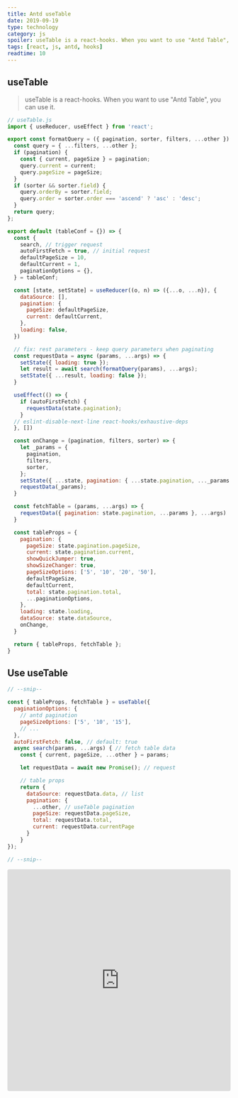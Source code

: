 ```yaml
---
title: Antd useTable
date: 2019-09-19
type: technology
category: js
spoiler: useTable is a react-hooks. When you want to use "Antd Table", you can use it.
tags: [react, js, antd, hooks]
readtime: 10
---
```


## useTable

> useTable is a react-hooks. When you want to use "Antd Table", you can use it.

```jsx
// useTable.js
import { useReducer, useEffect } from 'react';

export const formatQuery = ({ pagination, sorter, filters, ...other }) => {
  const query = { ...filters, ...other };
  if (pagination) {
    const { current, pageSize } = pagination;
    query.current = current;
    query.pageSize = pageSize;
  }
  if (sorter && sorter.field) {
    query.orderBy = sorter.field;
    query.order = sorter.order === 'ascend' ? 'asc' : 'desc';
  }
  return query;
};

export default (tableConf = {}) => {
  const {
    search, // trigger request
    autoFirstFetch = true, // initial request
    defaultPageSize = 10,
    defaultCurrent = 1,
    paginationOptions = {},
  } = tableConf;

  const [state, setState] = useReducer((o, n) => ({...o, ...n}), {
    dataSource: [],
    pagination: {
      pageSize: defaultPageSize,
      current: defaultCurrent,
    },
    loading: false,
  })

  // fix: rest parameters - keep query parameters when paginating
  const requestData = async (params, ...args) => {
    setState({ loading: true });
    let result = await search(formatQuery(params), ...args);
    setState({ ...result, loading: false });
  }

  useEffect(() => {
    if (autoFirstFetch) {
      requestData(state.pagination);
    }
  // eslint-disable-next-line react-hooks/exhaustive-deps
  }, [])

  const onChange = (pagination, filters, sorter) => {
    let _params = {
      pagination,
      filters,
      sorter,
    };
    setState({ ...state, pagination: { ...state.pagination, ..._params } });
    requestData(_params);
  }

  const fetchTable = (params, ...args) => {
    requestData({ pagination: state.pagination, ...params }, ...args)
  }

  const tableProps = {
    pagination: {
      pageSize: state.pagination.pageSize,
      current: state.pagination.current,
      showQuickJumper: true,
      showSizeChanger: true,
      pageSizeOptions: ['5', '10', '20', '50'],
      defaultPageSize,
      defaultCurrent,
      total: state.pagination.total,
      ...paginationOptions,
    },
    loading: state.loading,
    dataSource: state.dataSource,
    onChange,
  }

  return { tableProps, fetchTable };
}
```

## Use useTable

```js
// --snip--

const { tableProps, fetchTable } = useTable({
  paginationOptions: {
    // antd pagination
    pageSizeOptions: ['5', '10', '15'],
    // ...
  },
  autoFirstFetch: false, // default: true
  async search(params, ...args) { // fetch table data
    const { current, pageSize, ...other } = params;

    let requestData = await new Promise(); // request

    // table props
    return {
      dataSource: requestData.data, // list
      pagination: {
        ...other, // useTable pagination
        pageSize: requestData.pageSize,
        total: requestData.total,
        current: requestData.currentPage
      }
    }
});

// --snip--
```

<div style="max-width: 100%; overflow-x: auto; -webkit-overflow-scrolling: touch;">
  <iframe src="https://codesandbox.io/embed/lencx-antd-usetable-vgs9s?autoresize=1&fontsize=14&hidenavigation=1" title="lencx-antd-useTable" allow="geolocation; microphone; camera; midi; vr; accelerometer; gyroscope; payment; ambient-light-sensor; encrypted-media; usb" style="width:100%; height:500px; border:0; border-radius: 4px; overflow:hidden;" sandbox="allow-modals allow-forms allow-popups allow-scripts allow-same-origin"></iframe>
</div>